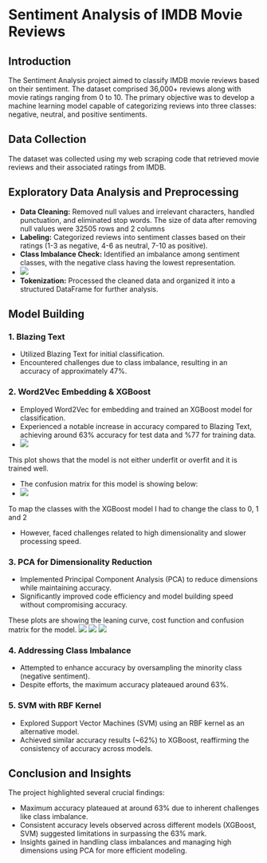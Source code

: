 # Sentiment Analysis of IMDB Movie Reviews

## Introduction
The Sentiment Analysis project aimed to classify IMDB movie reviews based on their sentiment. The dataset comprised 36,000+ reviews along with movie ratings ranging from 0 to 10. The primary objective was to develop a machine learning model capable of categorizing reviews into three classes: negative, neutral, and positive sentiments.

## Data Collection
The dataset was collected using my web scraping code that retrieved movie reviews and their associated ratings from IMDB.

## Exploratory Data Analysis and Preprocessing
- **Data Cleaning:** Removed null values and irrelevant characters, handled punctuation, and eliminated stop words. The size of data after removing null values were 32505 rows and 2 columns
- **Labeling:** Categorized reviews into sentiment classes based on their ratings (1-3 as negative, 4-6 as neutral, 7-10 as positive).
- **Class Imbalance Check:** Identified an imbalance among sentiment classes, with the negative class having the lowest representation.
- <img src="./Plots/class imbalance.png"  />
- **Tokenization:** Processed the cleaned data and organized it into a structured DataFrame for further analysis.

## Model Building
### 1. Blazing Text
- Utilized Blazing Text for initial classification.
- Encountered challenges due to class imbalance, resulting in an accuracy of approximately 47%.

### 2. Word2Vec Embedding & XGBoost
- Employed Word2Vec for embedding and trained an XGBoost model for classification.
- Experienced a notable increase in accuracy compared to Blazing Text, achieving around 63% accuracy for test data and %77 for training data.
- <img src="./Plots/learning curve xgboost model.png"  />
This plot shows that the model is not either underfit or overfit and it is trained well.
- The confusion matrix for this model is showing below:
- <img src="./Plots/confusion matrix xgboost model.png"  />
To map the classes with the XGBoost model I had to change the class to 0, 1 and 2
- However, faced challenges related to high dimensionality and slower processing speed.

### 3. PCA for Dimensionality Reduction
- Implemented Principal Component Analysis (PCA) to reduce dimensions while maintaining accuracy.
- Significantly improved code efficiency and model building speed without compromising accuracy.


These plots are showing the leaning curve, cost function and confusion matrix for the model.
<img src="./Plots/learning curve xgboost-pca model.png"  />
<img src="./Plots/cost function xgboost pca model.png"  />
<img src="./Plots/confusion matrix xgboost-pca model.png"  />
### 4. Addressing Class Imbalance
- Attempted to enhance accuracy by oversampling the minority class (negative sentiment).
- Despite efforts, the maximum accuracy plateaued around 63%.

### 5. SVM with RBF Kernel
- Explored Support Vector Machines (SVM) using an RBF kernel as an alternative model.
- Achieved similar accuracy results (~62%) to XGBoost, reaffirming the consistency of accuracy across models.

## Conclusion and Insights
The project highlighted several crucial findings:
- Maximum accuracy plateaued at around 63% due to inherent challenges like class imbalance.
- Consistent accuracy levels observed across different models (XGBoost, SVM) suggested limitations in surpassing the 63% mark.
- Insights gained in handling class imbalances and managing high dimensions using PCA for more efficient modeling.
